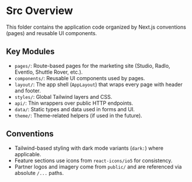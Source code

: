Src Overview
============

This folder contains the application code organized by Next.js conventions (pages) and reusable UI components.

Key Modules
-----------

- `pages/`: Route-based pages for the marketing site (Studio, Radlo, Eventlo, Shuttle Rover, etc.).
- `components/`: Reusable UI components used by pages.
- `layout/`: The app shell (`AppLayout`) that wraps every page with header and footer.
- `styles/`: Global Tailwind layers and CSS.
- `api/`: Thin wrappers over public HTTP endpoints.
- `data/`: Static types and data used in forms and UI.
- `theme/`: Theme-related helpers (if used in the future).

Conventions
-----------

- Tailwind-based styling with dark mode variants (`dark:`) where applicable.
- Feature sections use icons from `react-icons/io5` for consistency.
- Partner logos and imagery come from `public/` and are referenced via absolute `/...` paths.

